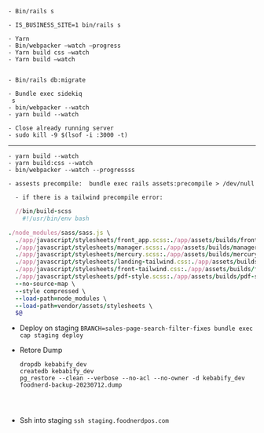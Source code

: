 ```
- Bin/rails s

- IS_BUSINESS_SITE=1 bin/rails s 
 
- Yarn
- Bin/webpacker —watch —progress
- Yarn build css —watch
- Yarn build —watch
 
 
- Bin/rails db:migrate
 
- Bundle exec sidekiq
 s 
- bin/webpacker --watch
- yarn build --watch 
 
- Close already running server
- sudo kill -9 $(lsof -i :3000 -t)

```

---- 
```
- yarn build --watch
- yarn build:css --watch
- bin/webpacker --watch --progressss

- assests precompile:  bundle exec rails assets:precompile > /dev/null

  - if there is a tailwind precompile error:
```

```ruby
  //bin/build-scss
    #!/usr/bin/env bash

./node_modules/sass/sass.js \
  ./app/javascript/stylesheets/front_app.scss:./app/assets/builds/front_app.css \
  ./app/javascript/stylesheets/manager.scss:./app/assets/builds/manager.css \
  ./app/javascript/stylesheets/mercury.scss:./app/assets/builds/mercury.css \
  ./app/javascript/stylesheets/landing-tailwind.css:./app/assets/builds/landing-tailwind.css \
  ./app/javascript/stylesheets/front-tailwind.css:./app/assets/builds/front-tailwind.css \
  ./app/javascript/stylesheets/pdf-style.scss:./app/assets/builds/pdf-style.css \
  --no-source-map \
  --style compressed \
  --load-path=node_modules \
  --load-path=vendor/assets/stylesheets \
  $@ 
  ```

- Deploy on staging
  ```BRANCH=sales-page-search-filter-fixes bundle exec cap staging deploy ```

- Retore Dump
  ```
  dropdb kebabify_dev  
  createdb kebabify_dev
  pg_restore --clean --verbose --no-acl --no-owner -d kebabify_dev foodnerd-backup-20230712.dump

  


   ```

 - Ssh into staging
``` ssh staging.foodnerdpos.com ```
